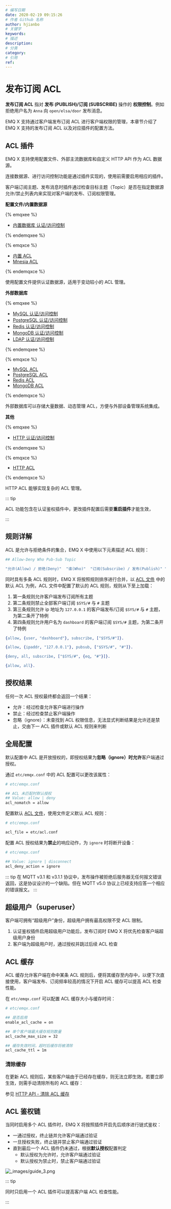 ```yaml
---
# 编写日期
date: 2020-02-19 09:15:26
# 作者 Github 名称
author: hjianbo
# 关键字
keywords:
# 描述
description:
# 分类
category: 
# 引用
ref:
---
```


# 发布订阅 ACL

**发布订阅 ACL** 指对 **发布 (PUBLISH)/订阅 (SUBSCRIBE)** 操作的 **权限控制**。例如拒绝用户名为 `Anna` 向 `open/elsa/door` 发布消息。

EMQ X 支持通过客户端发布订阅 ACL 进行客户端权限的管理，本章节介绍了 EMQ X 支持的发布订阅 ACL 以及对应插件的配置方法。


## ACL 插件

EMQ X 支持使用配置文件、外部主流数据库和自定义 HTTP API 作为 ACL 数据源。

连接数据源、进行访问控制功能是通过插件实现的，使用前需要启用相应的插件。

客户端订阅主题、发布消息时插件通过检查目标主题（Topic）是否在指定数据源允许/禁止列表内来实现对客户端的发布、订阅权限管理。



**配置文件/内置数据源**

{% emqxee %}

* [内置数据库 认证/访问控制](../modules/mnesia_authentication.md)

{% endemqxee %}

{% emqxce %}

* [内置 ACL](./acl-file.md)
* [Mnesia ACL](./acl-mnesia.md)

{% endemqxce %}

使用配置文件提供认证数据源，适用于变动较小的 ACL 管理。



**外部数据库**

{% emqxee %}

* [MySQL 认证/访问控制](../modules/mysql_authentication.md)
* [PostgreSQL 认证/访问控制](../modules/pgsql_authentication.md)
* [Redis 认证/访问控制](../modules/redis_authentication.md)
* [MongoDB 认证/访问控制](../modules/mongo_authentication.md)
* [LDAP 认证/访问控制](../modules/ldap_authentication.md)

{% endemqxee %}

{% emqxce %}

* [MySQL ACL](./acl-mysql.md)
* [PostgreSQL ACL](./acl-postgres.md)
* [Redis ACL](./acl-redis.md)
* [MongoDB ACL](./acl-mongodb.md)

{% endemqxce %}

外部数据库可以存储大量数据、动态管理 ACL，方便与外部设备管理系统集成。



**其他**

{% emqxee %}

* [HTTP 认证/访问控制](../modules/http_authentication.md)

{% endemqxee %}

{% emqxce %}

* [HTTP ACL](./acl-http.md)

{% endemqxce %}

HTTP ACL 能够实现复杂的 ACL 管理。

::: tip 

ACL 功能包含在认证鉴权插件中，更改插件配置后需要**重启插件**才能生效，

:::

## 规则详解

ACL 是允许与拒绝条件的集合，EMQ X 中使用以下元素描述 ACL 规则：

```bash
## Allow-Deny Who Pub-Sub Topic

"允许(Allow) / 拒绝(Deny)"  "谁(Who)"  "订阅(Subscribe) / 发布(Publish)" "主题列表(Topics)"
```

同时具有多条 ACL 规则时，EMQ X 将按照规则排序进行合并，以 [ACL 文件](./acl-file.md) 中的默认 ACL 为例，ACL 文件中配置了默认的 ACL 规则，规则从下至上加载：

1. 第一条规则允许客户端发布订阅所有主题
2. 第二条规则禁止全部客户端订阅 `$SYS/#` 与 `#` 主题
3. 第三条规则允许 ip 地址为 `127.0.0.1` 的客户端发布/订阅 `$SYS/#` 与 `#` 主题，为第二条开了特例
4. 第四条规则允许用户名为 `dashboard` 的客户端订阅 `$SYS/#` 主题，为第二条开了特例

```erlang
{allow, {user, "dashboard"}, subscribe, ["$SYS/#"]}.

{allow, {ipaddr, "127.0.0.1"}, pubsub, ["$SYS/#", "#"]}.

{deny, all, subscribe, ["$SYS/#", {eq, "#"}]}.

{allow, all}.
```



## 授权结果

任何一次 ACL 授权最终都会返回一个结果：

- 允许：经过检查允许客户端进行操作
- 禁止：经过检查禁止客户端操作
- 忽略（ignore）：未查找到 ACL 权限信息，无法显式判断结果是允许还是禁止，交由下一 ACL 插件或默认 ACL 规则来判断



## 全局配置

默认配置中 ACL 是开放授权的，即授权结果为**忽略（ignore）**时**允许**客户端通过授权。

通过 `etc/emqx.conf` 中的 ACL 配置可以更改该属性：

```bash
# etc/emqx.conf

## ACL 未匹配时默认授权
## Value: allow | deny
acl_nomatch = allow
```

配置默认 [ACL 文件](./acl-file.md)，使用文件定义默认 ACL 规则：

```bash
# etc/emqx.conf

acl_file = etc/acl.conf
```

配置 ACL 授权结果为**禁止**的响应动作，为 `ignore` 时将断开设备：

```bash
# etc/emqx.conf

## Value: ignore | disconnect
acl_deny_action = ignore
```

::: tip
在 MQTT v3.1 和 v3.1.1 协议中，发布操作被拒绝后服务器无任何报文错误返回，这是协议设计的一个缺陷。但在 MQTT v5.0 协议上已经支持应答一个相应的错误报文。
:::


## 超级用户（superuser）

客户端可拥有“超级用户”身份，超级用户拥有最高权限不受 ACL 限制。

1. 认证鉴权插件启用超级用户功能后，发布订阅时 EMQ X 将优先检查客户端超级用户身份
2. 客户端为超级用户时，通过授权并跳过后续 ACL 检查


## ACL 缓存

ACL 缓存允许客户端在命中某条 ACL 规则后，便将其缓存至内存中，以便下次直接使用，客户端发布、订阅频率较高的情况下开启 ACL 缓存可以提高 ACL 检查性能。

在 `etc/emqx.conf` 可以配置 ACL 缓存大小与缓存时间：

```bash
# etc/emqx.conf

## 是否启用
enable_acl_cache = on

## 单个客户端最大缓存规则数量
acl_cache_max_size = 32

## 缓存失效时间，超时后缓存将被清除
acl_cache_ttl = 1m
```


### 清除缓存

在更新 ACL 规则后，某些客户端由于已经存在缓存，则无法立即生效。若要立即生效，则需手动清除所有的 ACL 缓存：

参见 [HTTP API - 清除 ACL 缓存](http-api.md#endpoint-get-acl-cache)


## ACL 鉴权链

当同时启用多个 ACL 插件时，EMQ X 将按照插件开启先后顺序进行链式鉴权：
- 一通过授权，终止链并允许客户端通过验证
- 一旦授权失败，终止链并禁止客户端通过验证
- 直到最后一个 ACL 插件仍未通过，根据**默认授权**配置判定
  - 默认授权为允许时，允许客户端通过验证
  - 默认授权为禁止时，禁止客户端通过验证
  

![_images/guide_3.png](./assets/guide_3.png)

<!-- replace -->

::: tip 

同时只启用一个 ACL 插件可以提高客户端 ACL 检查性能。

:::



